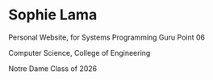 # Sophie Lama
Personal Website, for Systems Programming Guru Point 06

Computer Science, College of Engineering

Notre Dame Class of 2026
